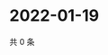 # 2022-01-19

共 0 条

<!-- BEGIN WEIBO -->
<!-- 最后更新时间 Wed Jan 19 2022 04:10:25 GMT+0800 (China Standard Time) -->

<!-- END WEIBO -->
